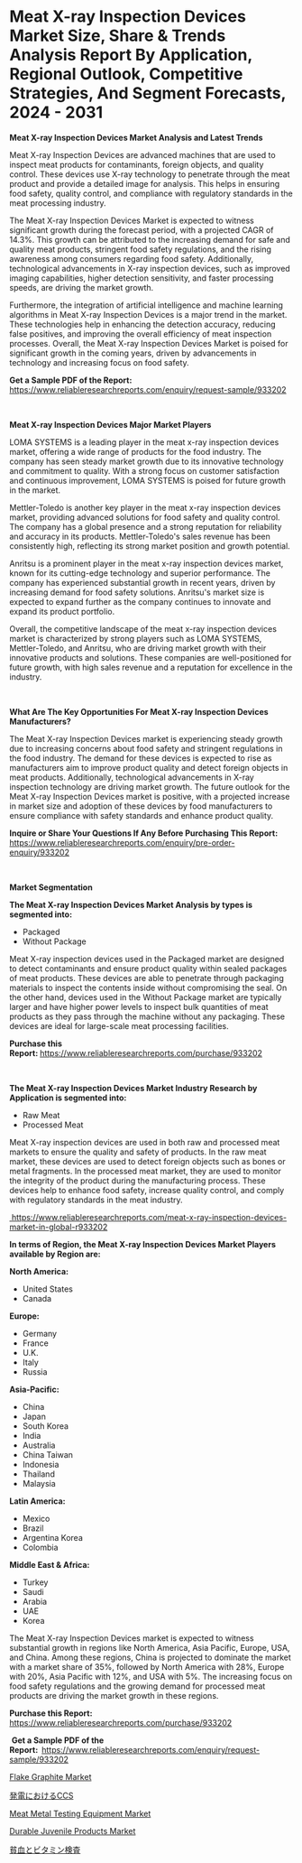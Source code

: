 <p><h1>Meat X-ray Inspection Devices Market Size, Share & Trends Analysis Report By Application, Regional Outlook, Competitive Strategies, And Segment Forecasts, 2024 - 2031</h1></p><p><strong>Meat X-ray Inspection Devices Market Analysis and Latest Trends</strong></p>
<p><p>Meat X-ray Inspection Devices are advanced machines that are used to inspect meat products for contaminants, foreign objects, and quality control. These devices use X-ray technology to penetrate through the meat product and provide a detailed image for analysis. This helps in ensuring food safety, quality control, and compliance with regulatory standards in the meat processing industry.</p><p>The Meat X-ray Inspection Devices Market is expected to witness significant growth during the forecast period, with a projected CAGR of 14.3%. This growth can be attributed to the increasing demand for safe and quality meat products, stringent food safety regulations, and the rising awareness among consumers regarding food safety. Additionally, technological advancements in X-ray inspection devices, such as improved imaging capabilities, higher detection sensitivity, and faster processing speeds, are driving the market growth.</p><p>Furthermore, the integration of artificial intelligence and machine learning algorithms in Meat X-ray Inspection Devices is a major trend in the market. These technologies help in enhancing the detection accuracy, reducing false positives, and improving the overall efficiency of meat inspection processes. Overall, the Meat X-ray Inspection Devices Market is poised for significant growth in the coming years, driven by advancements in technology and increasing focus on food safety.</p></p>
<p><strong>Get a Sample PDF of the Report:&nbsp;</strong> <a href="https://www.reliableresearchreports.com/enquiry/request-sample/933202">https://www.reliableresearchreports.com/enquiry/request-sample/933202</a></p>
<p>&nbsp;</p>
<p><strong>Meat X-ray Inspection Devices Major Market Players</strong></p>
<p><p>LOMA SYSTEMS is a leading player in the meat x-ray inspection devices market, offering a wide range of products for the food industry. The company has seen steady market growth due to its innovative technology and commitment to quality. With a strong focus on customer satisfaction and continuous improvement, LOMA SYSTEMS is poised for future growth in the market.</p><p>Mettler-Toledo is another key player in the meat x-ray inspection devices market, providing advanced solutions for food safety and quality control. The company has a global presence and a strong reputation for reliability and accuracy in its products. Mettler-Toledo's sales revenue has been consistently high, reflecting its strong market position and growth potential.</p><p>Anritsu is a prominent player in the meat x-ray inspection devices market, known for its cutting-edge technology and superior performance. The company has experienced substantial growth in recent years, driven by increasing demand for food safety solutions. Anritsu's market size is expected to expand further as the company continues to innovate and expand its product portfolio.</p><p>Overall, the competitive landscape of the meat x-ray inspection devices market is characterized by strong players such as LOMA SYSTEMS, Mettler-Toledo, and Anritsu, who are driving market growth with their innovative products and solutions. These companies are well-positioned for future growth, with high sales revenue and a reputation for excellence in the industry.</p></p>
<p>&nbsp;</p>
<p><strong>What Are The Key Opportunities For Meat X-ray Inspection Devices Manufacturers?</strong></p>
<p><p>The Meat X-ray Inspection Devices market is experiencing steady growth due to increasing concerns about food safety and stringent regulations in the food industry. The demand for these devices is expected to rise as manufacturers aim to improve product quality and detect foreign objects in meat products. Additionally, technological advancements in X-ray inspection technology are driving market growth. The future outlook for the Meat X-ray Inspection Devices market is positive, with a projected increase in market size and adoption of these devices by food manufacturers to ensure compliance with safety standards and enhance product quality.</p></p>
<p><strong>Inquire or Share Your Questions If Any Before Purchasing This Report:</strong> <a href="https://www.reliableresearchreports.com/enquiry/pre-order-enquiry/933202">https://www.reliableresearchreports.com/enquiry/pre-order-enquiry/933202</a></p>
<p>&nbsp;</p>
<p><strong>Market Segmentation</strong></p>
<p><strong>The Meat X-ray Inspection Devices Market Analysis by types is segmented into:</strong></p>
<p><ul><li>Packaged</li><li>Without Package</li></ul></p>
<p><p>Meat X-ray inspection devices used in the Packaged market are designed to detect contaminants and ensure product quality within sealed packages of meat products. These devices are able to penetrate through packaging materials to inspect the contents inside without compromising the seal. On the other hand, devices used in the Without Package market are typically larger and have higher power levels to inspect bulk quantities of meat products as they pass through the machine without any packaging. These devices are ideal for large-scale meat processing facilities.</p></p>
<p><strong>Purchase this Report:&nbsp;</strong><a href="https://www.reliableresearchreports.com/purchase/933202">https://www.reliableresearchreports.com/purchase/933202</a></p>
<p>&nbsp;</p>
<p><strong>The Meat X-ray Inspection Devices Market Industry Research by Application is segmented into:</strong></p>
<p><ul><li>Raw Meat</li><li>Processed Meat</li></ul></p>
<p><p>Meat X-ray inspection devices are used in both raw and processed meat markets to ensure the quality and safety of products. In the raw meat market, these devices are used to detect foreign objects such as bones or metal fragments. In the processed meat market, they are used to monitor the integrity of the product during the manufacturing process. These devices help to enhance food safety, increase quality control, and comply with regulatory standards in the meat industry.</p></p>
<p><a href="https://www.reliableresearchreports.com/meat-x-ray-inspection-devices-market-in-global-r933202">&nbsp;https://www.reliableresearchreports.com/meat-x-ray-inspection-devices-market-in-global-r933202</a></p>
<p><strong>In terms of Region, the Meat X-ray Inspection Devices Market Players available by Region are:</strong></p>
<p>
    <p> <strong> North America: </strong>
        <ul>
            <li>United States</li>
            <li>Canada</li>
        </ul>
        </p> 
    <p> <strong> Europe: </strong>
        <ul>
            <li>Germany</li>
            <li>France</li>
            <li>U.K.</li>
            <li>Italy</li>
            <li>Russia</li>
        </ul>
        </p> 
    <p> <strong> Asia-Pacific: </strong>
        <ul>
            <li>China</li>
            <li>Japan</li>
            <li>South Korea</li>
            <li>India</li>
            <li>Australia</li>
            <li>China Taiwan</li>
            <li>Indonesia</li>
            <li>Thailand</li>
            <li>Malaysia</li>
        </ul>
        </p> 
    <p> <strong> Latin America: </strong>
        <ul>
            <li>Mexico</li>
            <li>Brazil</li>
            <li>Argentina Korea</li>
            <li>Colombia</li>
        </ul>
        </p> 
    <p> <strong> Middle East & Africa: </strong>
        <ul>
            <li>Turkey</li>
            <li>Saudi</li>
            <li>Arabia</li>
            <li>UAE</li>
            <li>Korea</li>
        </ul>
    </p>
    </p>
<p><p>The Meat X-ray Inspection Devices market is expected to witness substantial growth in regions like North America, Asia Pacific, Europe, USA, and China. Among these regions, China is projected to dominate the market with a market share of 35%, followed by North America with 28%, Europe with 20%, Asia Pacific with 12%, and USA with 5%. The increasing focus on food safety regulations and the growing demand for processed meat products are driving the market growth in these regions.</p></p>
<p><strong>Purchase this Report: </strong><a href="https://www.reliableresearchreports.com/purchase/933202">https://www.reliableresearchreports.com/purchase/933202</a></p>
<p>&nbsp;<strong>Get a Sample PDF of the Report:&nbsp;&nbsp;</strong><a href="https://www.reliableresearchreports.com/enquiry/request-sample/933202">https://www.reliableresearchreports.com/enquiry/request-sample/933202</a></p>
<p><strong></strong></p>
<p><p><a href="https://issuu.com/reportprime-2/docs/flake-graphite-market-size-2030.ppt_dad0efa2d6fb60">Flake Graphite Market</a></p><p><a href="https://medium.com/@mariek11927/%E7%99%BA%E9%9B%BB%E5%B8%82%E5%A0%B4%E3%81%AB%E3%81%8A%E3%81%91%E3%82%8Bccs%E3%81%AE%E3%82%B5%E3%82%A4%E3%82%BA%E3%81%A8%E3%82%B7%E3%82%A7%E3%82%A2%E5%88%86%E6%9E%90-%E6%88%90%E9%95%B7%E3%83%88%E3%83%AC%E3%83%B3%E3%83%89%E3%81%A8%E4%BA%88%E6%B8%AC-2024%E5%B9%B4-2031%E5%B9%B4-11a5c3ba0767">発電におけるCCS</a></p><p><a href="https://github.com/joannesouthgate/Market-Research-Report-List-4/blob/main/meat-metal-testing-equipment-market.md">Meat Metal Testing Equipment Market</a></p><p><a href="https://issuu.com/reportprime-2/docs/durable-juvenile-products-market-si_245f823f2e356c">Durable Juvenile Products Market</a></p><p><a href="https://medium.com/@narcisoferry/%E8%B2%A7%E8%A1%80%E3%81%A8%E3%83%93%E3%82%BF%E3%83%9F%E3%83%B3%E3%83%86%E3%82%B9%E3%83%88%E5%B8%82%E5%A0%B4-%E3%82%B0%E3%83%AD%E3%83%BC%E3%83%90%E3%83%AB%E3%81%8A%E3%82%88%E3%81%B3%E5%9C%B0%E5%9F%9F%E5%88%A5%E5%88%86%E6%9E%90-%E5%9C%B0%E5%9F%9F-%E5%9B%BD%E3%83%AC%E3%83%99%E3%83%AB%E3%81%AE%E5%88%86%E6%9E%90-%E7%AB%B6%E4%BA%89%E7%92%B0%E5%A2%83%E3%81%AB%E7%84%A6%E7%82%B9%E3%82%92%E5%BD%93%E3%81%A6%E3%81%9F-2024%E5%B9%B4%E3%81%8B%E3%82%892031%E5%B9%B4%E3%81%BE%E3%81%A7%E3%81%AE%E5%88%86%E6%9E%90%E3%81%A8%E4%BA%88%E6%B8%AC-a38dfecfbb68">貧血とビタミン検査</a></p></p>
